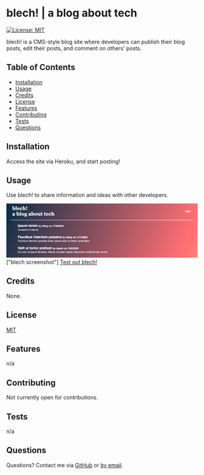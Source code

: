 
  
  # blech! | a blog about tech

  [![License: MIT](https://img.shields.io/badge/License-MIT-yellow.svg)](https://opensource.org/licenses/MIT)

  blech! is a CMS-style blog site where developers can publish their blog posts, edit their posts, and comment on others' posts.

  ## Table of Contents
  * [Installation](#installation)
  * [Usage](#usage)
  * [Credits](#credits)
  * [License](#license)
  * [Features](#features)
  * [Contributing](#contributing)
  * [Tests](#tests)
  * [Questions](#questions)

  ## Installation
  Access the site via Heroku, and start posting!

  ## Usage
  Use blech! to share information and ideas with other developers.
  
  ![blech!](https://github.com/hpurring/blech/blob/main/public/images/blech_screenshot.png)["blech screenshot"]
  [Test out blech!](https://still-citadel-57293.herokuapp.com/)


  ## Credits
  None.

  ## License 
  [MIT](https://choosealicense.com/licenses/mit/)

  ## Features
  n/a

  ## Contributing
  Not currently open for contributions.

  ## Tests
  n/a

  ## Questions
  Questions? Contact me via [GitHub](https://github.com/hpurring) or [by email](mailto:hilarypurrington@gmail.com).

